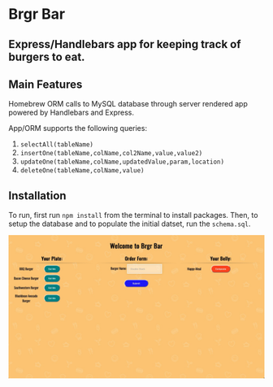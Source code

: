 # Brgr Bar
## Express/Handlebars app for keeping track of burgers to eat.

## Main Features
Homebrew ORM calls to MySQL database through server rendered app powered by Handlebars and Express.

App/ORM supports the following queries:
1. `selectAll(tableName)`
2. `insertOne(tableName,colName,col2Name,value,value2)`
3. `updateOne(tableName,colName,updatedValue,param,location)`
4. `deleteOne(tableName,colName,value)`

## Installation
To run, first run `npm install` from the terminal to install packages. Then, to setup the database and to populate the initial datset, run the `schema.sql`.

![app-preview](./public/assets/images/preview.jpg)